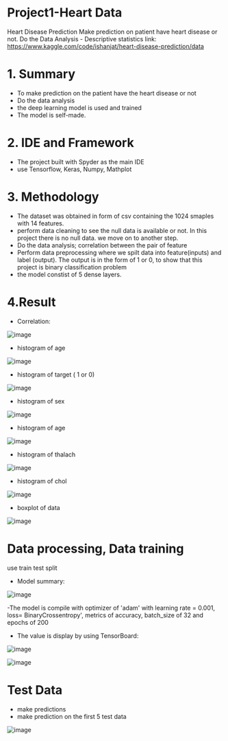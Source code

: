 # Project1-Heart Data
Heart Disease Prediction
 Make prediction on patient have heart disease or not.
 Do the Data Analysis - Descriptive statistics
 link: https://www.kaggle.com/code/ishanjat/heart-disease-prediction/data
 
 
 # 1. Summary
 - To make prediction on the patient have the heart disease or not
 - Do the data analysis
 - the deep learning model is used and trained
 - The model is self-made.

# 2. IDE and Framework
- The project built with Spyder as the main IDE
- use Tensorflow, Keras, Numpy, Mathplot

# 3. Methodology
- The dataset was obtained in form of csv containing the 1024 smaples with 14 features.
- perform data cleaning to see the null data is available or not. In this project there is 
  no null data. we move on to another step.
- Do the data analysis; correlation between the pair of feature
- Perform data preprocessing where we spilt data into feature(inputs) and label (output).     The output is in the form  of 1 or 0, to show that this project is binary classification     problem
- the model constist of 5 dense layers. 

# 4.Result

- Correlation:

![image](https://user-images.githubusercontent.com/73817610/176481193-acd7c8ec-4569-4de3-a6b8-d5e95ae09a30.png)

- histogram of age

![image](https://user-images.githubusercontent.com/73817610/176481321-7693fcc9-1d6c-4263-8a83-175ac8d0b2b1.png)

- histogram of target ( 1 or 0)

![image](https://user-images.githubusercontent.com/73817610/176481450-be44f208-f77f-496b-9a4c-40b3b27f0112.png)

- histogram of sex

![image](https://user-images.githubusercontent.com/73817610/176481648-1ae1dbf2-1e98-4ee9-9932-24de800890f3.png)

- histogram of age

![image](https://user-images.githubusercontent.com/73817610/176481772-f07a20de-4a90-4d51-bfef-d5f5a28c7f41.png)

- histogram of thalach

![image](https://user-images.githubusercontent.com/73817610/176481856-9a810639-03b5-4d85-ab3c-24ccca888c43.png)

- histogram of chol

![image](https://user-images.githubusercontent.com/73817610/176481926-cdde6ad4-d8f1-469d-9a91-e831938268bc.png)

- boxplot of data

![image](https://user-images.githubusercontent.com/73817610/176482049-cc62d7b0-ac7e-4fb6-bdc0-15f0da09d720.png)


# Data processing, Data training

use train test split

- Model summary:

![image](https://user-images.githubusercontent.com/73817610/174966416-20240580-bc9e-4baf-b7b5-ded01dc06426.png)

-The model is compile with optimizer of 'adam' with learning rate = 0.001, loss= BinaryCrossentropy', metrics of accuracy, batch_size of 32 and epochs of 200
- The value is display by using TensorBoard:

![image](https://user-images.githubusercontent.com/73817610/174966276-b098a049-3961-4a8e-bb45-cb3f5e9ecd23.png)

![image](https://user-images.githubusercontent.com/73817610/174966190-0047117c-5bb8-4079-9b0a-cafb5e0093d9.png)

# Test Data
- make predictions
- make prediction on the first 5 test data

![image](https://user-images.githubusercontent.com/73817610/176482568-a7a02ce2-6042-4641-87bf-5326f981a520.png)

